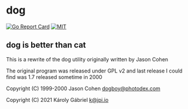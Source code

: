 # dog
[![Go Report Card](https://goreportcard.com/badge/github.com/karasz/dog)](https://goreportcard.com/report/github.com/karasz/dog)
[![MIT](https://img.shields.io/badge/license-MIT-blue.svg)](https://github.com/karasz/dog/blob/master/LICENSE)


## dog is better than cat

This is a rewrite of the dog utility originally written by Jason Cohen

The original program was released under GPL v2 and last release I could find was 1.7 released sometime in 2000

Copyright (C) 1999-2000  Jason Cohen <dogboy@photodex.com>

Copyright (C) 2021  Károly Gábriel <k@jpi.io>
